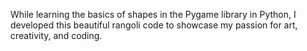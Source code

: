 While learning the basics of shapes in the Pygame library in Python, I developed this beautiful rangoli code to showcase my passion for art, creativity, and coding.
